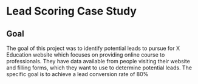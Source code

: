 # Lead Scoring Case Study

## Goal

The goal of this project was to identify potential leads to pursue for X Education website which focuses on providing online course to professionals. They have data available from people visiting their website and filling forms, which they want to use to determine potential leads. The specific goal is to achieve a lead conversion rate of 80%

